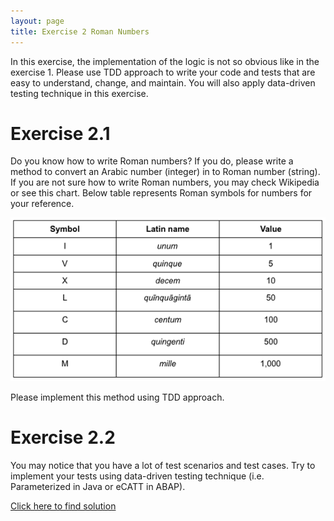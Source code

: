 ```yaml
---
layout: page
title: Exercise 2 Roman Numbers
---
```


In this exercise, the implementation of the logic is not so obvious like in the exercise 1. Please use TDD approach to write your code and tests that are easy to understand, change, and maintain. You will also apply data-driven testing technique in this exercise.

# Exercise 2.1

Do you know how to write Roman numbers? If you do, please write a method to convert an Arabic number (integer) in to Roman number (string). If you are not sure how to write Roman numbers, you may check Wikipedia or see this chart. Below table represents Roman symbols for numbers for your reference.

![Roman Numbers](/img/roman_numbers.png)

Please implement this method using TDD approach.

# Exercise 2.2

You may notice that you have a lot of test scenarios and test cases. Try to implement your tests using data-driven testing technique (i.e. Parameterized in Java or eCATT in ABAP).

[Click here to find solution](/tdd/ex02_roman_ans.html)